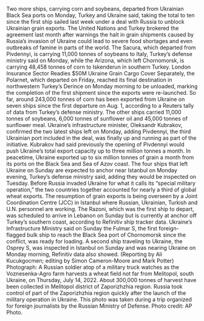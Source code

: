 Two more ships, carrying corn and soybeans, departed from Ukrainian Black Sea ports on Monday, Turkey and Ukraine said, taking the total to ten since the first ship sailed last week under a deal with Russia to unblock Ukrainian grain exports.
The United Nations and Turkey brokered the agreement last month after warnings the halt in grain shipments caused by Russia’s invasion of Ukraine could lead to severe food shortages and even outbreaks of famine in parts of the world.
The Sacura, which departed from Pivdennyi, is carrying 11,000 tonnes of soybeans to Italy, Turkey’s defense ministry said on Monday, while the Arizona, which left Chornomorsk, is carrying 48,458 tonnes of corn to Iskenderun in southern Turkey.
London Insurance Sector Readies $50M Ukraine Grain Cargo Cover
Separately, the Polarnet, which departed on Friday, reached its final destination in northwestern Turkey’s Derince on Monday morning to be unloaded, marking the completion of the first shipment since the exports were re-launched.
So far, around 243,000 tonnes of corn has been exported from Ukraine on seven ships since the first departure on Aug. 1, according to a Reuters tally of data from Turkey’s defense ministry.
The other ships carried 11,000 tonnes of soybeans, 6,000 tonnes of sunflower oil and 45,000 tonnes of sunflower meal.
Ukraine’s infrastructure minister, Oleksandr Kubrakov, confirmed the two latest ships left on Monday, adding Pivdennyi, the third Ukrainian port included in the deal, was finally up and running as part of the initiative.
Kubrakov had said previously the opening of Pivdennyi would push Ukraine’s total export capacity up to three million tonnes a month.
In peacetime, Ukraine exported up to six million tonnes of grain a month from its ports on the Black Sea and Sea of Azov coast.
The four ships that left Ukraine on Sunday are expected to anchor near Istanbul on Monday evening, Turkey’s defense ministry said, adding they would be inspected on Tuesday.
Before Russia invaded Ukraine for what it calls its “special military operation,” the two countries together accounted for nearly a third of global wheat exports.
The resumption of grain exports is being overseen by a Joint Coordination Centre (JCC) in Istanbul where Russian, Ukrainian, Turkish and U.N. personnel are working.
The Razoni, which was the first ship to depart, was scheduled to arrive in Lebanon on Sunday but is currently at anchor off Turkey’s southern coast, according to Refinitiv ship tracker data.
Ukraine’s Infrastructure Ministry said on Sunday the Fulmar S, the first foreign-flagged bulk ship to reach the Black Sea port of Chornomorsk since the conflict, was ready for loading.
A second ship traveling to Ukraine, the Osprey S, was inspected in Istanbul on Sunday and was nearing Ukraine on Monday morning, Refinitiv data also showed.
(Reporting by Ali Kucukgocmen; editing by Simon Cameron-Moore and Mark Potter)
Photograph: A Russian soldier atop of a military truck watches as the Voznesenka-Agro farm harvests a wheat field not far from Melitopol, south Ukraine, on Thursday, July 14, 2022. About 300,000 tonnes of harvest have been collected in Melitopol district of Zaporizhzhia region. Russia took control of part of the Zaporizhzhia region quickly after the launch of the military operation in Ukraine. This photo was taken during a trip organized for foreign journalists by the Russian Ministry of Defense. Photo credit: AP Photo.
